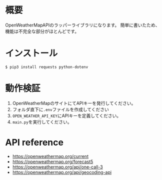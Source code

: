 # 概要
OpenWeatherMapAPIのラッパーライブラリになります。
簡単に書いたため、機能は不完全な部分がほとんどです。

# インストール
```shell:
$ pip3 install requests python-dotenv
```

# 動作検証
1. OpenWeatherMapのサイトにてAPIキーを発行してください。
2. フォルダ直下に`.env`ファイルを作成してください
3. `OPEN_WEATHER_API_KEY`にAPIキーを定義してください。
4. `main.py`を実行してください。

# API reference
- https://openweathermap.org/current
- https://openweathermap.org/forecast5
- https://openweathermap.org/api/one-call-3
- https://openweathermap.org/api/geocoding-api